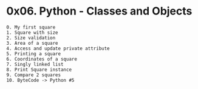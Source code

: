 # 0x06. Python - Classes and Objects
	0. My first square
	1. Square with size
	2. Size validation
	3. Area of a square
	4. Access and update private attribute
	5. Printing a square
	6. Coordinates of a square
	7. Singly linked list
	8. Print Square instance
	9. Compare 2 squares
	10. ByteCode -> Python #5
	
